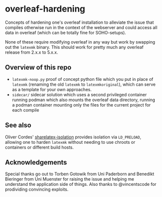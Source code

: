 # overleaf-hardening

Concepts of hardening one's overleaf installation to alleviate the issue that
compiles otherwise run in the context of the webserver and could access all
data in overleaf (which can be totally fine for SOHO-setups).

None of these require modifying overleaf in any way but work by swapping out
the `latexmk` binary.
This should work for pretty much any overleaf release from 2.x.x to 5.x.x.

## Overview of this repo

- `latexmk-noop.py` proof of concept python file which you put in place of
  `latexmk` (renaming the old `latexmk` to `latexmkoriginal`), which can serve
  as a template for your own approaches.
- `sidecar/` sidecar solution which uses a second privileged container running
  podman which also mounts the overleaf data directory, running a podman
  container mounting only the files for the current project for each compile

## See also

Oliver Cordes'
[sharelatex-isolation](https://github.com/ocordes/sharelatex-isolation)
provides isolation via `LD_PRELOAD`, allowing one to harden `latexmk` without
needing to use chroots or containers or different build hosts.

## Acknowledgements

Special thanks go out to Torben Gotowik from Uni Paderborn and Benedikt
Bieringer from Uni Muenster for raising the issue and helping me understand
the application side of things.
Also thanks to @vincentscode for prodividing convincing exploits.
